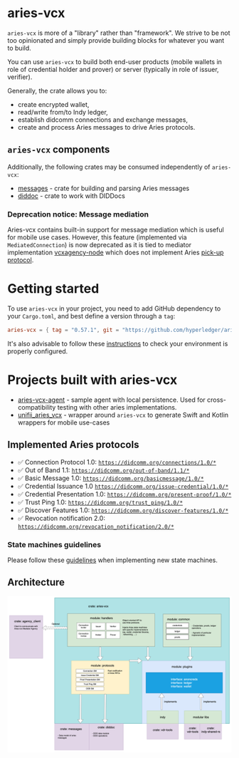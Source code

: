 # aries-vcx
`aries-vcx` is more of a "library" rather than "framework". We strive to be not too
opinionated and simply provide building blocks for whatever you want to build.

You can use `aries-vcx` to build both end-user products (mobile wallets in role of credential
holder and prover) or server (typically in role of issuer, verifier).

Generally, the crate allows you to:
- create encrypted wallet,
- read/write from/to Indy ledger,
- establish didcomm connections and exchange messages,
- create and process Aries messages to drive Aries protocols.

## `aries-vcx` components
Additionally, the following crates may be consumed independently of `aries-vcx`:
- [messages](../messages) - crate for building and parsing Aries messages
- [diddoc](../diddoc) - crate to work with DIDDocs

### Deprecation notice: Message mediation
Aries-vcx contains built-in support for message mediation which is useful for mobile use cases. However,
this feature (implemented via `MediatedConnection`) is now deprecated as it is tied to mediator
implementation [vcxagency-node](https://github.com/AbsaOSS/vcxagencynode) which does not implement
Aries [pick-up protocol](https://github.com/hyperledger/aries-rfcs/tree/main/features/0685-pickup-v2).

# Getting started
To use `aries-vcx` in your project, you need to add GitHub dependency to your `Cargo.toml`, and best
define a version through a `tag`:
```toml
aries-vcx = { tag = "0.57.1", git = "https://github.com/hyperledger/aries-vcx" }
```
It's also advisable to follow these [instructions](TUTORIAL.md) to check your environment is properly configured.

# Projects built with aries-vcx
- [aries-vcx-agent](../agents/rust/aries-vcx-agent) - sample agent with local persistence. Used for cross-compatibility testing with other aries implementations.
- [unifii_aries_vcx](../uniffi_aries_vcx) - wrapper around `aries-vcx` to generate Swift and Kotlin wrappers for mobile use-cases

## Implemented Aries protocols
* ✅ Connection Protocol 1.0: [`https://didcomm.org/connections/1.0/*`](https://github.com/hyperledger/aries-rfcs/tree/master/features/0160-connection-protocol)
* ✅ Out of Band 1.1: [`https://didcomm.org/out-of-band/1.1/*`](https://github.com/hyperledger/aries-rfcs/blob/main/features/0434-outofband)
* ✅ Basic Message 1.0: [`https://didcomm.org/basicmessage/1.0/*`](https://github.com/hyperledger/aries-rfcs/tree/master/features/0095-basic-message)
* ✅ Credential Issuance 1.0 [`https://didcomm.org/issue-credential/1.0/*`](https://github.com/hyperledger/aries-rfcs/blob/master/features/0036-issue-credential)
* ✅ Credential Presentation 1.0: [`https://didcomm.org/present-proof/1.0/*`](https://github.com/hyperledger/aries-rfcs/tree/master/features/0037-present-proof)
* ✅ Trust Ping 1.0: [`https://didcomm.org/trust_ping/1.0/*`](https://github.com/hyperledger/aries-rfcs/blob/master/features/0048-trust-ping/README.md)
* ✅ Discover Features 1.0: [`https://didcomm.org/discover-features/1.0/*`](https://github.com/hyperledger/aries-rfcs/tree/master/features/0031-discover-features)
* ✅ Revocation notification 2.0: [`https://didcomm.org/revocation_notification/2.0/*`](https://github.com/hyperledger/aries-rfcs/tree/master/features/0031-discover-features)

### State machines guidelines
Please follow these [guidelines](./docs/guidelines.md) when implementing new state machines.

## Architecture

<img alt="AriesVCX architecture diagram" src="../docs/architecture/architecture_230104_ariesvcx.png"/>
